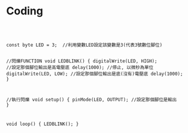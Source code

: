 <h1>Coding</h1>
<BR>
<pre><code>
const byte LED = 3;  //利用變數LED設定該變數是3(代表3號數位腳位)

//閃爍FUNCTION
void LEDBLINK()
{
digitalWrite(LED, HIGH); //設定那個腳位輸出是高電壓底
delay(1000);             //停止, 以微秒為單位
digitalWrite(LED, LOW);  //設定那個腳位輸出是底(沒有)電壓底
delay(1000);
}

//執行閃爍
void setup()
{
pinMode(LED, OUTPUT);  //設定那個腳位是輸出
}

void loop()
{
LEDBLINK();
}

</code></pre>
